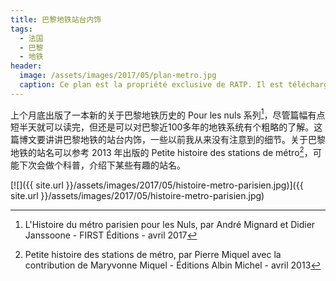 ```yaml
---
title: 巴黎地铁站台内饰
tags:
  - 法国
  - 巴黎
  - 地铁
header:
  image: /assets/images/2017/05/plan-metro.jpg
  caption: Ce plan est la propriété exclusive de RATP. Il est téléchargeable et exploitable gratuitement à partir du site [http://data.ratp.fr](http://data.ratp.fr) dans les conditions visées au sein de celui-ci.
---
```


上个月底出版了一本新的关于巴黎地铁历史的 Pour les nuls 系列[^1]，尽管篇幅有点短半天就可以读完，但还是可以对巴黎近100多年的地铁系统有个粗略的了解。这篇博文要讲讲巴黎地铁的站台内饰，一些以前我从来没有注意到的细节。关于巴黎地铁的站名可以参考 2013 年出版的 Petite histoire des stations de métro[^2]，可能下次会做个科普，介绍下某些有趣的站名。

[![]({{ site.url }}/assets/images/2017/05/histoire-metro-parisien.jpg)]({{ site.url }}/assets/images/2017/05/histoire-metro-parisien.jpg)

[^1]: L'Histoire du métro parisien pour les Nuls, par André Mignard et Didier Janssoone - FIRST Éditions - avril 2017
[^2]: Petite histoire des stations de métro, par Pierre Miquel avec la contribution de Maryvonne Miquel - Éditions Albin Michel - avril 2013